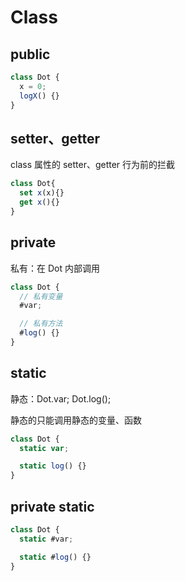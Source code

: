 # Class

## public

```js
class Dot {
  x = 0;
  logX() {}
}
```

## setter、getter

class 属性的 setter、getter 行为前的拦截

```js
class Dot{
  set x(x){}
  get x(){}
}
```

## private

私有：在 Dot 内部调用

```js
class Dot {
  // 私有变量
  #var;

  // 私有方法
  #log() {}
}
```

## static

静态：Dot.var; Dot.log();

静态的只能调用静态的变量、函数

```js
class Dot {
  static var;

  static log() {}
}
```

## private static

```js
class Dot {
  static #var;

  static #log() {}
}
```
